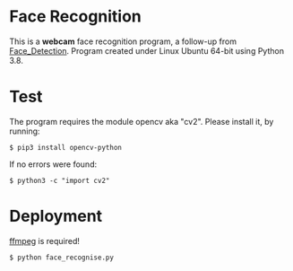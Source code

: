 # Face Recognition

This is a **webcam** face recognition program, a follow-up from [Face_Detection](https://github.com/undergrounder96/Face_Detection). Program created under Linux Ubuntu 64-bit using Python 3.8.

# Test

The program requires the module opencv aka "cv2". Please install it, by running:

```$ pip3 install opencv-python```

If no errors were found:

```$ python3 -c "import cv2"```

# Deployment
[ffmpeg](https://www.ffmpeg.org/download.html#build-linux) is required!

```$ python face_recognise.py```
